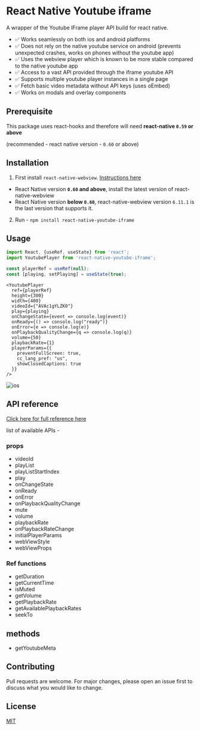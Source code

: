 # React Native Youtube iframe

A wrapper of the Youtube IFrame player API build for react native.

- ✅ Works seamlessly on both ios and android platforms
- ✅ Does not rely on the native youtube service on android (prevents unexpected crashes, works on phones without the youtube app)
- ✅ Uses the webview player which is known to be more stable compared to the native youtube app
- ✅ Access to a vast API provided through the iframe youtube API
- ✅ Supports multiple youtube player instances in a single page
- ✅ Fetch basic video metadata without API keys (uses oEmbed)
- ✅ Works on modals and overlay components

## Prerequisite

This package uses react-hooks and therefore will need **react-native `0.59` or above**

(recommended - react native version - `0.60` or above)

## Installation

1. First install `react-native-webview`. [Instructions here](https://github.com/react-native-community/react-native-webview/blob/master/docs/Getting-Started.md)

- React Native version **`0.60` and above**, install the latest version of react-native-webview
- React Native version **below `0.60`**, react-native-webview version `6.11.1` is the last version that supports it.

2. Run - `npm install react-native-youtube-iframe`

## Usage

```js
import React, {useRef, useState} from 'react';
import YoutubePlayer from 'react-native-youtube-iframe';

const playerRef = useRef(null);
const [playing, setPlaying] = useState(true);
```

```JSX
<YoutubePlayer
  ref={playerRef}
  height={300}
  width={400}
  videoId={"AVAc1gYLZK0"}
  play={playing}
  onChangeState={event => console.log(event)}
  onReady={() => console.log("ready")}
  onError={e => console.log(e)}
  onPlaybackQualityChange={q => console.log(q)}
  volume={50}
  playbackRate={1}
  playerParams={{
    preventFullScreen: true,
    cc_lang_pref: "us",
    showClosedCaptions: true
  }}
/>
```

![ios](./doc/demo.gif?raw=true 'ios')

## API reference

[Click here for full reference here](./doc)

list of available APIs -

### props

- videoId
- playList
- playListStartIndex
- play
- onChangeState
- onReady
- onError
- onPlaybackQualityChange
- mute
- volume
- playbackRate
- onPlaybackRateChange
- initialPlayerParams
- webViewStyle
- webViewProps

### Ref functions

- getDuration
- getCurrentTime
- isMuted
- getVolume
- getPlaybackRate
- getAvailablePlaybackRates
- seekTo

## methods

- getYoutubeMeta

## Contributing

Pull requests are welcome. For major changes, please open an issue first to discuss what you would like to change.

## License

[MIT](https://choosealicense.com/licenses/mit/)
